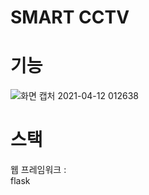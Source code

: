 # SMART CCTV

# 기능
![화면 캡처 2021-04-12 012638](https://user-images.githubusercontent.com/50041580/116816817-7ae5e000-ab9e-11eb-97a8-29620744180f.png)

# 스택

웹 프레임워크 :
<br>flask</br> 
